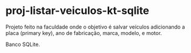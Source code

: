 # proj-listar-veiculos-kt-sqlite

Projeto feito na faculdade onde o objetivo é salvar veículos adicionando a placa (primary key), 
ano de fabricação, marca, modelo, e motor.

Banco SQLite.
